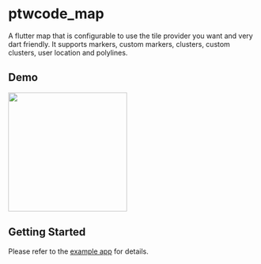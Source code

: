 # ptwcode_map

A flutter map that is configurable to use the tile provider you want and very dart friendly.
It supports markers, custom markers, clusters, custom clusters, user location and polylines.

## Demo
<img src="https://github.com/alidev0/ptwcode_map/raw/master/demo/demo_video.gif"  width="240"/>

## Getting Started

Please refer to the [example app](https://pub.dev/packages/ptwcode_map/example) for details.